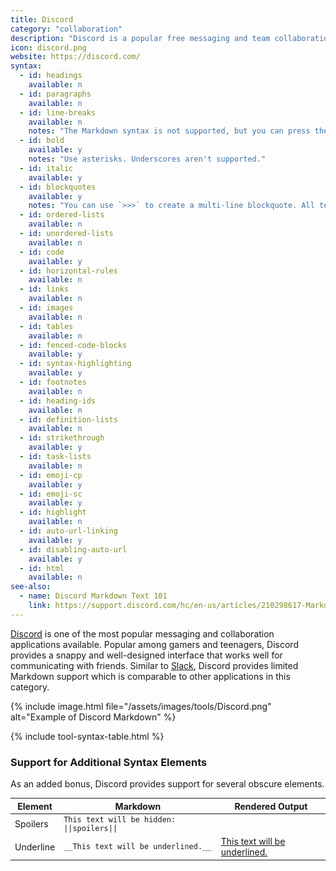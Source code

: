 ```yaml
---
title: Discord
category: "collaboration"
description: "Discord is a popular free messaging and team collaboration application."
icon: discord.png
website: https://discord.com/
syntax:
  - id: headings
    available: n
  - id: paragraphs
    available: n
  - id: line-breaks
    available: n
    notes: "The Markdown syntax is not supported, but you can press the Shift and Return keys to go to the next line."
  - id: bold
    available: y
    notes: "Use asterisks. Underscores aren't supported."
  - id: italic
    available: y
  - id: blockquotes
    available: y
    notes: "You can use `>>>` to create a multi-line blockquote. All text from the `>>>` to the end of the message will be included in the quote."
  - id: ordered-lists
    available: n
  - id: unordered-lists
    available: n
  - id: code
    available: y
  - id: horizontal-rules
    available: n
  - id: links
    available: n
  - id: images
    available: n
  - id: tables
    available: n
  - id: fenced-code-blocks
    available: y
  - id: syntax-highlighting
    available: y
  - id: footnotes
    available: n
  - id: heading-ids
    available: n
  - id: definition-lists
    available: n
  - id: strikethrough
    available: y
  - id: task-lists
    available: n
  - id: emoji-cp
    available: y
  - id: emoji-sc
    available: y
  - id: highlight
    available: n
  - id: auto-url-linking
    available: y
  - id: disabling-auto-url
    available: y
  - id: html
    available: n
see-also:
  - name: Discord Markdown Text 101
    link: https://support.discord.com/hc/en-us/articles/210298617-Markdown-Text-101-Chat-Formatting-Bold-Italic-Underline-
---
```


[Discord](https://discord.com/) is one of the most popular messaging and collaboration applications available. Popular among gamers and teenagers, Discord provides a snappy and well-designed interface that works well for communicating with friends. Similar to [Slack](/tools/slack/), Discord provides limited Markdown support which is comparable to other applications in this category.

{% include image.html file="/assets/images/tools/Discord.png" alt="Example of Discord Markdown" %}

{% include tool-syntax-table.html %}

### Support for Additional Syntax Elements

As an added bonus, Discord provides support for several obscure elements.

<table class="table table-bordered" style="font-size: 14px">
  <thead class="thead-light">
    <tr>
      <th>Element</th>
      <th>Markdown</th>
      <th>Rendered Output</th>
    </tr>
  </thead>
  <tbody>
    <tr>
      <td>Spoilers</td>
      <td><code>This text will be hidden: ||spoilers||</code></td>
      <td></td>
    </tr>
    <tr>
      <td>Underline</td>
      <td><code>__This text will be underlined.__</code></td>
      <td><u>This text will be underlined.</u></td>
    </tr>
  </tbody>
</table>
